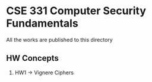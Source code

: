 # CSE 331 Computer Security Fundamentals
All the works are published to this directory
## HW Concepts   
1. HW1 -> Vignere Ciphers

